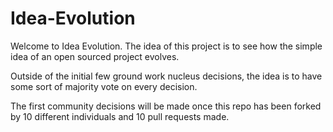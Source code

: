 # Idea-Evolution
Welcome to Idea Evolution. The idea of this project is to see how the simple idea of an open sourced project evolves. 

Outside of the initial few ground work nucleus decisions, the idea is to have some sort of majority vote on every decision. 



The first community decisions will be made once this repo has been forked by 10 different individuals and 10 pull requests made.